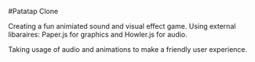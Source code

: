 #Patatap Clone 

Creating a fun animiated sound and visual effect game.
Using external libaraires: Paper.js for graphics 
and Howler.js for audio. 

Taking usage of audio and animations to make a friendly 
user experience. 

